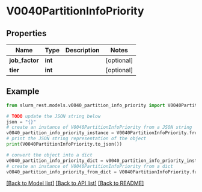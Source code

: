 # V0040PartitionInfoPriority


## Properties

Name | Type | Description | Notes
------------ | ------------- | ------------- | -------------
**job_factor** | **int** |  | [optional] 
**tier** | **int** |  | [optional] 

## Example

```python
from slurm_rest.models.v0040_partition_info_priority import V0040PartitionInfoPriority

# TODO update the JSON string below
json = "{}"
# create an instance of V0040PartitionInfoPriority from a JSON string
v0040_partition_info_priority_instance = V0040PartitionInfoPriority.from_json(json)
# print the JSON string representation of the object
print(V0040PartitionInfoPriority.to_json())

# convert the object into a dict
v0040_partition_info_priority_dict = v0040_partition_info_priority_instance.to_dict()
# create an instance of V0040PartitionInfoPriority from a dict
v0040_partition_info_priority_from_dict = V0040PartitionInfoPriority.from_dict(v0040_partition_info_priority_dict)
```
[[Back to Model list]](../README.md#documentation-for-models) [[Back to API list]](../README.md#documentation-for-api-endpoints) [[Back to README]](../README.md)


